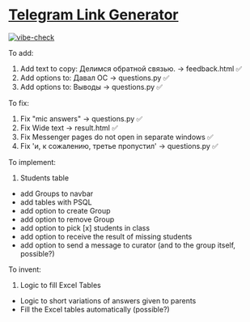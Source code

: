# [Telegram Link Generator](https://telegram-converter.onrender.com)
[![vibe-check](https://github.com/nerodnoy/TelegramConverter/actions/workflows/vibe-check.yml/badge.svg)](https://github.com/nerodnoy/TelegramConverter/actions/workflows/vibe-check.yml)

To add:

1. Add text to copy: Делимся обратной связью. -> feedback.html ✅
2. Add options to: Давал ОС -> questions.py ✅
3. Add options to: Выводы -> questions.py ✅

To fix:

1. Fix "mic answers" -> questions.py ✅
2. Fix Wide text -> result.html ✅
3. Fix Messenger pages do not open in separate windows ✅
4. Fix 'и, к сожалению, третье пропустил' -> questions.py ✅

To implement:

1. Students table
- add Groups to navbar
- add tables with PSQL
- add option to create Group
- add option to remove Group
- add option to pick [x] students in class
- add option to receive the result of missing students
- add option to send a message to curator (and to the group itself, possible?)

To invent:
1. Logic to fill Excel Tables
- Logic to short variations of answers given to parents
- Fill the Excel tables automatically (possible?)